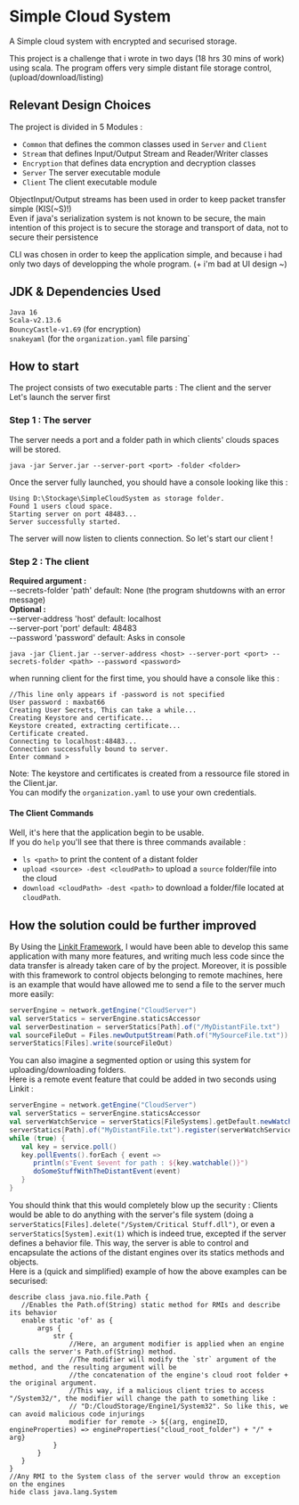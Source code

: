 # Simple Cloud System
A Simple cloud system with encrypted and securised storage.

This project is a challenge that i wrote in two days (18 hrs 30 mins of work) using scala.
The program offers very simple distant file storage control, (upload/download/listing)

## Relevant Design Choices 
The project is divided in 5 Modules : 
* `Common` that defines the common classes used in `Server` and `Client`
* `Stream` that defines Input/Output Stream and Reader/Writer classes
* `Encryption` that defines data encryption and decryption classes
* `Server` The server executable module
* `Client` The client executable module

ObjectInput/Output streams has been used in order to keep packet transfer simple (KIS(~S)!)  
Even if java's serialization system is not known to be secure, the main intention of this project is to secure the storage and transport of data, not to secure their persistence 
  
CLI was chosen in order to keep the application simple, and because i had only two days of developping the whole program. (+ i'm bad at UI design ~)

## JDK & Dependencies Used 
`Java 16`  
`Scala-v2.13.6`  
`BouncyCastle-v1.69` (for encryption)  
`snakeyaml` (for the `organization.yaml` file parsing`  

## How to start
The project consists of two executable parts : The client and the server  
Let's launch the server first
### Step 1 : The server
The server needs a port and a folder path in which clients' clouds spaces will be stored.
```
java -jar Server.jar --server-port <port> -folder <folder>
```
Once the server fully launched, you should have a console looking like this :
```
Using D:\Stockage\SimpleCloudSystem as storage folder.
Found 1 users cloud space.
Starting server on port 48483...
Server successfully started.
```
The server will now listen to clients connection. So let's start our client !
### Step 2 : The client
__Required argument :__  
 --secrets-folder 'path' default: None (the program shutdowns with an error message)  
__Optional :__  
 --server-address 'host' default: localhost  
 --server-port 'port' default: 48483   
 --password 'password' default: Asks in console  
```
java -jar Client.jar --server-address <host> --server-port <port> --secrets-folder <path> --password <password>
```
when running client for the first time, you should have a console like this :  
```
//This line only appears if -password is not specified
User password : maxbat66
Creating User Secrets, This can take a while...
Creating Keystore and certificate...
Keystore created, extracting certificate...
Certificate created.
Connecting to localhost:48483...
Connection successfully bound to server.
Enter command >
```
Note: The keystore and certificates is created from a ressource file stored in the Client.jar.  
You can modify the `organization.yaml` to use your own credentials.
#### The Client Commands
Well, it's here that the application begin to be usable.  
If you do `help` you'll see that there is three commands available : 
- `ls <path>` to print the content of a distant folder 
- `upload <source> -dest <cloudPath>` to upload a `source` folder/file into the cloud
- `download <cloudPath> -dest <path>` to download a folder/file located at `cloudPath`.


## How the solution could be further improved
By Using the [Linkit Framework](https://github.com/Override-6/Linkit), 
I would have been able to develop this same application with many more features, and writing much less code since the data transfer is already taken care of by the project.   Moreover, it is possible with this framework to control objects belonging to remote machines, here is an example that would have allowed me to send a file to the server much more easily: 
```scala
serverEngine = network.getEngine("CloudServer")
val serverStatics = serverEngine.staticsAccessor
val serverDestination = serverStatics[Path].of("/MyDistantFile.txt")
val sourceFileOut = Files.newOutputStream(Path.of("MySourceFile.txt"))
serverStatics[Files].write(sourceFileOut)
```
You can also imagine a segmented option or using this system for uploading/downloading folders.  
Here is a remote event feature that could be added in two seconds using Linkit :
```scala
serverEngine = network.getEngine("CloudServer")
val serverStatics = serverEngine.staticsAccessor
val serverWatchService = serverStatics[FileSystems].getDefault.newWatchService()
serverStatics[Path].of("MyDistantFile.txt").register(serverWatchService)
while (true) {
   val key = service.poll()
   key.pollEvents().forEach { event =>
      println(s"Event $event for path : ${key.watchable()}")
      doSomeStuffWithTheDistantEvent(event)
   }
}
```
You should think that this would completely blow up the security : Clients would be able to do anything with the server's file system (doing a `serverStatics[Files].delete("/System/Critical Stuff.dll")`, or even a `serverStatics[System].exit(1)` which is indeed true, excepted if the server defines a behavior file.
This way, the server is able to control and encapsulate the actions of the distant engines over its statics methods and objects.  
Here is a (quick and simplified) example of how the above examples can be securised: 
```
describe class java.nio.file.Path {
   //Enables the Path.of(String) static method for RMIs and describe its behavior
   enable static 'of' as {
       args {
           str {
               //Here, an argument modifier is applied when an engine calls the server's Path.of(String) method.
               //The modifier will modify the `str` argument of the method, and the resulting argument will be 
               //the concatenation of the engine's cloud root folder + the original argument.
               //This way, if a malicious client tries to access "/System32/", the modifier will change the path to something like :
               // "D:/CloudStorage/Engine1/System32". So like this, we can avoid malicious code injurings
               modifier for remote -> ${(arg, engineID, engineProperties) => engineProperties("cloud_root_folder") + "/" + arg}
           }
       }
   }
}
//Any RMI to the System class of the server would throw an exception on the engines
hide class java.lang.System 
```
